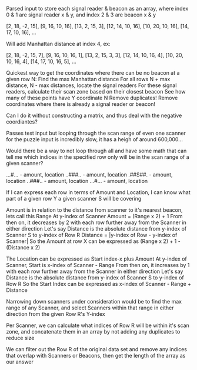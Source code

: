 Parsed input to store each signal reader & beacon as an array, where index 0 & 1 are signal reader x & y, and index 2 & 3 are beacon x & y

[2, 18, -2, 15],
[9, 16, 10, 16],
[13, 2, 15, 3],
[12, 14, 10, 16],
[10, 20, 10, 16],
[14, 17, 10, 16],
...

Will add Manhattan distance at index 4, ex:

[2, 18, -2, 15, 7],
[9, 16, 10, 16, 1],
[13, 2, 15, 3, 3],
[12, 14, 10, 16, 4],
[10, 20, 10, 16, 4],
[14, 17, 10, 16, 5],
...

Quickest way to get the coordinates where there can be no beacon at a given row N:
Find the max Manhattan distance
For all rows N + max distance, N - max distances, locate the signal readers
For these signal readers, calculate their scan zone based on their closest beacon
See how many of these points have Y coordinate N
Remove duplicates! Remove coordinates where there is already a signal reader or beacon!

Can I do it without constructing a matrix, and thus deal with the negative coordiantes?

Passes test input but looping through the scan range of even one scanner for the puzzle input is incredibly slow, it has a heigh of around 600,000...

Would there be a way to not loop through all and have some math that can tell me which indices in the specified row only will be in the scan range of a given scanner?

...#... - amount, location
..###.. - amount, location
.##S##. - amount, location
..###.. - amount, location
...#... - amount, location

If I can express each row in terms of Amount and Location, I can know what part of a given row Y a given scanner S will be covering

Amount is in relation to the distance from scanner to it's nearest beacon, lets call this Range
At y-index of Scanner Amount = (Range x 2) + 1
From then on, it decreases by 2 with each row further away from the Scanner in either direction
Let's say Distance is the absolute distance from y-index of Scanner S to y-index of Row R
Distance = |y-index of Row - y-index of Scanner|
So the Amount at row X can be expressed as (Range x 2) + 1 - (Distance x 2)

The Location can be expressed as Start index-x plus Amount
At y-index of Scanner, Start is x-index of Scanner - Range
From then on, it increases by 1 with each row further away from the Scanner in either direction
Let's say Distance is the absolute distance from y-index of Scanner S to y-index of Row R
So the Start Index can be expressed as x-index of Scanner - Range + Distance

Narrowing down scanners under consideration would be to find the max range of any Scanner, and select Scanners within that range in either direction from the given Row R's Y-index

Per Scanner, we can calculate what indices of Row R will be within it's scan zone, and concatenate them in an array by not adding any duplicates to reduce size

We can filter out the Row R of the original data set and remove any indices that overlap with Scanners or Beacons, then get the length of the array as our answer
